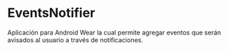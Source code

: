 # EventsNotifier
Aplicación para Android Wear la cual permite agregar eventos que serán avisados al usuario a través de notificaciones.
